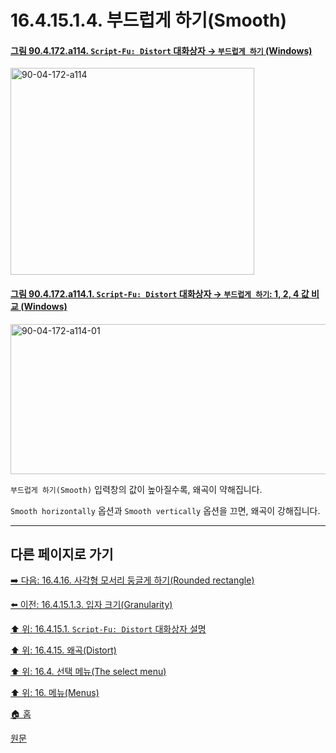 # 16.4.15.1.4. 부드럽게 하기(Smooth)

<a id="90-04-172-a114"></a>

#### [그림 90.4.172.a114. `Script-Fu: Distort` 대화상자 → `부드럽게 하기` (Windows)](./90-04-0172-script_fu_distort.md#90-04-172-a114)
<img width="390" height="331" alt="90-04-172-a114" src="https://github.com/user-attachments/assets/67eb94af-a207-45a1-ada3-3816c6ad6b40" /> 

<a id="90-04-172-a114-01"></a>

#### [그림 90.4.172.a114.1. `Script-Fu: Distort` 대화상자 → `부드럽게 하기`: 1, 2, 4 값 비교 (Windows)](./90-04-0172-script_fu_distort.md#90-04-172-a114-01)
<img width="720" height="240" alt="90-04-172-a114-01" src="https://github.com/user-attachments/assets/7af0f533-1359-4fdf-874e-f51f7220ea23" />

`부드럽게 하기(Smooth)` 입력창의 값이 높아질수록, 왜곡이 약해집니다.

`Smooth horizontally` 옵션과 `Smooth vertically` 옵션을 끄면, 왜곡이 강해집니다.

***

## 다른 페이지로 가기

[➡️ 다음: 16.4.16. 사각형 모서리 둥글게 하기(Rounded rectangle)](./16-04-16-rounded-rectangle.md)

[⬅️ 이전: 16.4.15.1.3. 입자 크기(Granularity)](./16-04-15-01-03-granularity.md)

[⬆️ 위: 16.4.15.1. `Script-Fu: Distort` 대화상자 설명](./16-04-15-01-00-description_of_the_distort_dialog_window.md)

[⬆️ 위: 16.4.15. 왜곡(Distort)](./16-04-15-00-distort.md)

[⬆️ 위: 16.4. 선택 메뉴(The select menu)](./16-04-00-the-select-menu.md)

[⬆️ 위: 16. 메뉴(Menus)](./16-00-menus.md)

[🏠 홈](./00-home.md)

[원문](https://docs.gimp.org/2.10/ko/script-fu-distress-selection.html#idm25156)